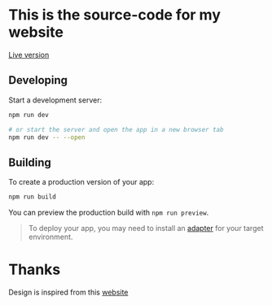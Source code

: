 # This is the source-code for my website
[Live version](https://anhsirk0.github.io)


## Developing

Start a development server:

```bash
npm run dev

# or start the server and open the app in a new browser tab
npm run dev -- --open
```

## Building

To create a production version of your app:

```bash
npm run build
```

You can preview the production build with `npm run preview`.

> To deploy your app, you may need to install an [adapter](https://kit.svelte.dev/docs/adapters) for your target environment.

# Thanks
Design is inspired from this [website](https://geopjr.dev)
